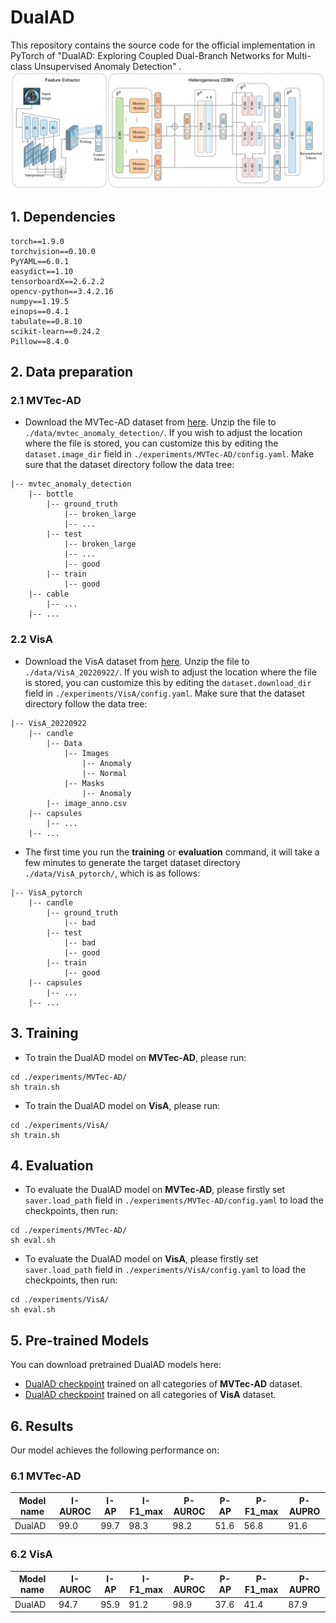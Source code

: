 
# DualAD

This repository contains the source code for the official implementation in PyTorch of "DualAD: Exploring Coupled Dual-Branch Networks for Multi-class
Unsupervised Anomaly Detection" . 
![Image text](docs/DualAD.png)


## 1. Dependencies

```setup
torch==1.9.0
torchvision==0.10.0
PyYAML==6.0.1
easydict==1.10
tensorboardX==2.6.2.2
opencv-python==3.4.2.16
numpy==1.19.5
einops==0.4.1
tabulate==0.8.10
scikit-learn==0.24.2
Pillow==8.4.0
```
## 2. Data preparation
### 2.1 MVTec-AD
- Download the MVTec-AD dataset from [here](https://www.mvtec.com/company/research/datasets/mvtec-ad). Unzip the file to `./data/mvtec_anomaly_detection/`. If you wish to adjust the location where the file is stored, you can customize this by editing the `dataset.image_dir` field in  `./experiments/MVTec-AD/config.yaml`. Make sure that the dataset directory follow the data tree:
```
|-- mvtec_anomaly_detection
    |-- bottle
        |-- ground_truth
            |-- broken_large
            |-- ...
        |-- test
            |-- broken_large
            |-- ...
            |-- good
        |-- train
            |-- good
    |-- cable
        |-- ...
    |-- ...
```
### 2.2 VisA
- Download the VisA dataset from [here](https://amazon-visual-anomaly.s3.us-west-2.amazonaws.com/VisA_20220922.tar). Unzip the file to `./data/VisA_20220922/`. If you wish to adjust the location where the file is stored, you can customize this by editing the `dataset.download_dir` field in  `./experiments/VisA/config.yaml`. Make sure that the dataset directory follow the data tree:
```
|-- VisA_20220922
    |-- candle
        |-- Data
            |-- Images
                |-- Anomaly
                |-- Normal
            |-- Masks
                |-- Anomaly
        |-- image_anno.csv
    |-- capsules
        |-- ...
    |-- ...
```
- The first time you run the **training** or **evaluation** command, it will take a few minutes to generate the target dataset directory `./data/VisA_pytorch/`, which is as follows:
```
|-- VisA_pytorch
    |-- candle
        |-- ground_truth
            |-- bad
        |-- test
            |-- bad
            |-- good
        |-- train
            |-- good
    |-- capsules
        |-- ...
    |-- ...
```

## 3. Training

- To train the DualAD model on **MVTec-AD**, please run:
```train
cd ./experiments/MVTec-AD/
sh train.sh
```
- To train the DualAD model on **VisA**, please run:
```train
cd ./experiments/VisA/
sh train.sh
```

## 4. Evaluation
- To evaluate the DualAD model on **MVTec-AD**, please firstly set `saver.load_path` field in `./experiments/MVTec-AD/config.yaml` to load the checkpoints, then run:
```eval
cd ./experiments/MVTec-AD/
sh eval.sh
```
- To evaluate the DualAD model on **VisA**, please firstly set `saver.load_path` field in `./experiments/VisA/config.yaml` to load the checkpoints, then run:
```eval
cd ./experiments/VisA/
sh eval.sh
```

## 5. Pre-trained Models

You can download pretrained DualAD models here:
- [DualAD checkpoint](https://drive.google.com/file/d/1Le7mzFqhKKVpPLqweuSo_nO1Urm-7BrQ/view?usp=drive_link) trained on all categories of **MVTec-AD** dataset. 
- [DualAD checkpoint](https://drive.google.com/file/d/1oUcUT1qM8ScR91-zIQjXxYuNlR7miDuw/view?usp=drive_link) trained on all categories of **VisA** dataset. 



## 6. Results

Our model achieves the following performance on:


### 6.1 MVTec-AD
| Model name | I-AUROC | I-AP | I-F1_max | P-AUROC | P-AP | P-F1_max | P-AUPRO |
|------------|---------|------|----------|---------|------|----------|---------|
| DualAD     | 99.0    | 99.7 | 98.3     | 98.2    | 51.6 | 56.8     | 91.6    |
### 6.2 VisA
| Model name | I-AUROC | I-AP | I-F1_max | P-AUROC | P-AP | P-F1_max | P-AUPRO |
|------------|---------|------|----------|---------|------|----------|---------|
| DualAD     | 94.7    | 95.9 | 91.2     | 98.9    | 37.6 | 41.4     | 87.9    |




